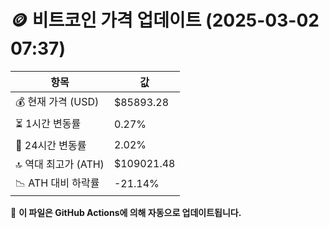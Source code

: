 # 🪙 비트코인 가격 업데이트 (2025-03-02 07:37)

| 항목                | 값 |
|--------------------|----------------|
| 💰 현재 가격 (USD) | $85893.28 |
| ⏳ 1시간 변동률    | 0.27% |
| 📆 24시간 변동률   | 2.02% |
| 🔝 역대 최고가 (ATH) | $109021.48 |
| 📉 ATH 대비 하락률 | -21.14% |

🔄 **이 파일은 GitHub Actions에 의해 자동으로 업데이트됩니다.**
